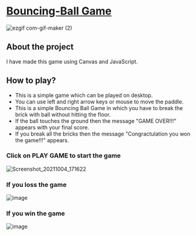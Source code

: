 # [Bouncing-Ball Game](https://mitushi-23.github.io/Bouncing-Ball/)

![ezgif com-gif-maker (2)](https://user-images.githubusercontent.com/83106116/135847960-ccdabfd1-d9ce-4513-9fba-18c84ea285ca.gif)

## About the project
I have made this game using Canvas and JavaScript.

## How to play?
* This is a simple game which can be played on desktop.
* You can use left and right arrow keys or mouse to move the paddle.
* This is a simple Bouncing Ball Game in which you have to break the brick with ball without hitting the floor.
* If the ball touches the ground then the message "GAME OVER!!!" appears with your final score.
* If you break all the bricks then the message "Congractulation you won the game!!!" appears.

### Click on PLAY GAME to start the game
![Screenshot_20211004_171622](https://user-images.githubusercontent.com/83106116/135846038-db562ddb-7f6d-4d60-b200-d09923751315.png)



### If you loss the game
![image](https://user-images.githubusercontent.com/83106116/135846222-c81ebe64-3d2b-4651-95b4-80b69a5d5185.png)


### If you win the game  
![image](https://user-images.githubusercontent.com/83106116/135846717-d1157fe1-fcb9-40a1-ac8e-73e365589b02.png)

